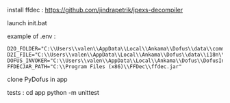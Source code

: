 install ffdec : https://github.com/jindrapetrik/jpexs-decompiler

launch init.bat


example of .env : 
```
D2O_FOLDER="C:\\Users\\valen\\AppData\\Local\\Ankama\\Dofus\\data\\common"
D2I_FILE="C:\\Users\\valen\\AppData\\Local\\Ankama\\Dofus\\data\\i18n\\i18n_fr.d2i"
DOFUS_INVOKER="C:\\Users\\valen\\AppData\\Local\\Ankama\\Dofus\\DofusInvoker.swf"
FFDECJAR_PATH="C:\\Program Files (x86)\\FFDec\\ffdec.jar"
```

clone PyDofus in app

tests : cd app
        python -m unittest
